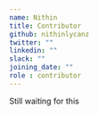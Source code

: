 ```yaml
---
name: Nithin
title: Contributor
github: nithinlycanz
twitter: ""
linkedin: ""
slack: ""
joining_date: ""
role : contributor
---
```


Still waiting for this
